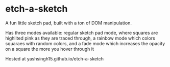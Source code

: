 # etch-a-sketch
A fun little sketch pad, built with a ton of DOM manipulation.

Has three modes available: regular sketch pad mode, where squares are highlited pink as they are traced through, a rainbow mode which colors squaraes with random colors, and a fade mode which increases the opacity on a square the more you hover through it

Hosted at yashsingh15.github.io/etch-a-sketch

